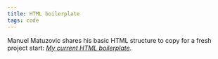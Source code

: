 ```yaml
---
title: HTML boilerplate
tags: code
---
```

Manuel Matuzovic shares his basic HTML structure to copy for a fresh project start: [<cite>My current HTML boilerplate</cite>](https://www.matuzo.at/blog/html-boilerplate/). 